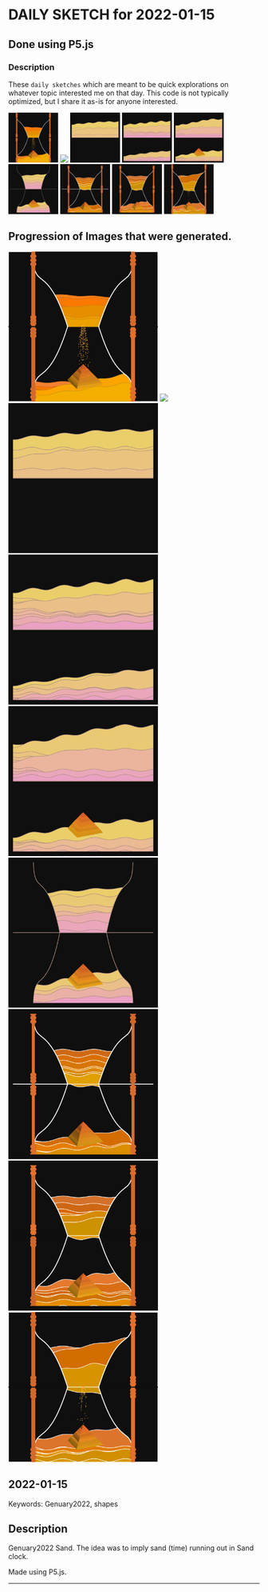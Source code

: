 # DAILY SKETCH for 2022-01-15

## Done using P5.js

### Description

These `daily sketches` which are meant to be quick explorations     on whatever topic interested me on that day. This code is not typically optimized, but I share it as-is     for anyone interested.

<img src = 'images/keep0.gif' width = '100'> <img src = 'images/keep0.mp4' width = '100'> <img src = 'images/keep_2022-01-15-19-43-40.png' width = '100'> <img src = 'images/keep_2022-01-15-20-00-43.png' width = '100'> <img src = 'images/keep_2022-01-15-21-45-27.png' width = '100'> <img src = 'images/keep_2022-01-15-22-43-39.png' width = '100'> <img src = 'images/keep_2022-01-16-10-38-47.png' width = '100'> <img src = 'images/keep_2022-01-16-10-43-33.png' width = '100'> <img src = 'images/keep_2022-01-16-16-28-56.png' width = '100'> 

## Progression of Images that were generated.

<img src = 'images/keep0.gif' width = '300'> 
<img src = 'images/keep0.mp4' width = '300'> 
<img src = 'images/keep_2022-01-15-19-43-40.png' width = '300'> 
<img src = 'images/keep_2022-01-15-20-00-43.png' width = '300'> 
<img src = 'images/keep_2022-01-15-21-45-27.png' width = '300'> 
<img src = 'images/keep_2022-01-15-22-43-39.png' width = '300'> 
<img src = 'images/keep_2022-01-16-10-38-47.png' width = '300'> 
<img src = 'images/keep_2022-01-16-10-43-33.png' width = '300'> 
<img src = 'images/keep_2022-01-16-16-28-56.png' width = '300'> 




## 2022-01-15
Keywords: Genuary2022, shapes
 

## Description 

 Genuary2022 Sand.
 The idea was to imply sand (time) running out in Sand clock.
 

Made using P5.js. 

-----


